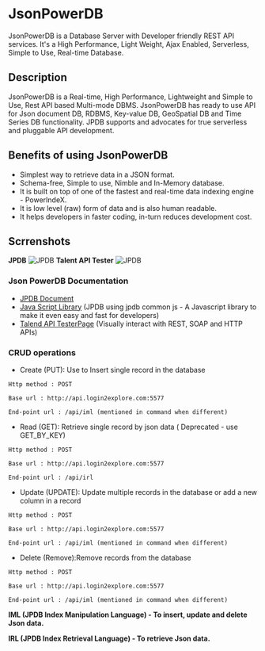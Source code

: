# JsonPowerDB
JsonPowerDB is a Database Server with Developer friendly REST API services. It's a High Performance, Light Weight, Ajax Enabled, Serverless, Simple to Use, Real-time Database.

## Description
JsonPowerDB is a Real-time, High Performance, Lightweight and Simple to Use, Rest API based Multi-mode DBMS. JsonPowerDB has ready to use API for Json document DB, RDBMS, Key-value DB, GeoSpatial DB and Time Series DB functionality. JPDB supports and advocates for true serverless and pluggable API development.

## Benefits of using JsonPowerDB
* Simplest way to retrieve data in a JSON format.
* Schema-free, Simple to use, Nimble and In-Memory database.
* It is built on top of one of the fastest and real-time data indexing engine - PowerIndeX.
* It is low level (raw) form of data and is also human readable.
* It helps developers in faster coding, in-turn reduces development cost.

## Scrrenshots
**JPDB**
![JPDB](https://github.com/siddharth25pandey/JsonPowerDB/blob/main/Screenshot/ss1.png)
**Talent API Tester**
![JPDB](https://github.com/siddharth25pandey/JsonPowerDB/blob/main/Screenshot/ss2.png)

### Json PowerDB Documentation
* [JPDB Document](http://login2explore.com/jpdb/docs.html)
* [Java Script Library](https://login2explore.com/jpdb/resources/js/0.0.3/jpdb-commons.js) (JPDB using jpdb common js - A Javascript library to make it even easy and fast for developers)
* [ Talend API TesterPage](https://chrome.google.com/webstore/detail/talend-api-tester-free-ed/aejoelaoggembcahagimdiliamlcdmfm?hl=en) (Visually interact with REST, SOAP and HTTP APIs)

### CRUD operations
* Create (PUT): Use to Insert single record in the database

 `Http method : POST`
 
`Base url : http://api.login2explore.com:5577`

`End-point url : /api/iml (mentioned in command when different)`

* Read (GET): Retrieve single record by json data ( Deprecated - use GET_BY_KEY)

 `Http method : POST`
 
`Base url : http://api.login2explore.com:5577`

`End-point url : /api/irl`

* Update (UPDATE): Update multiple records in the database or add a new column in a record

 `Http method : POST`
 
`Base url : http://api.login2explore.com:5577`

`End-point url : /api/iml (mentioned in command when different)`

* Delete (Remove):Remove records from the database

 `Http method : POST`
 
`Base url : http://api.login2explore.com:5577`

`End-point url : /api/iml (mentioned in command when different)`

**IML (JPDB Index Manipulation Language) - To insert, update and delete Json data.**

**IRL (JPDB Index Retrieval Language) - To retrieve Json data.**

